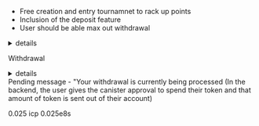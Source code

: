- Free creation and entry tournamnet to rack up points
- Inclusion of the deposit feature 
- User should be able max out withdrawal
<details><summary>details</summary>
    
    ```js
    {
        Gameblocs account : "Deon"
        Gameblocs bank : "GTBank"
        Amount : "entry field"
        Narration : principal
        Naira : 
        Current dollar rate : 
    }
    ```
    
</details>

Withdrawal 
<details><summary>details</summary>

    ```js
    {
        "Amount" : 
        "UserBank" : 
        "Amount" : 
        "Naira" : 
        "CurrentDollarRate" :
    }
    ```

</details>
Pending message - "Your withdrawal is currently being processed
(In the backend, the user gives the canister approval to spend their token and that amount of token is sent out of their account)

0.025 icp
0.025e8s